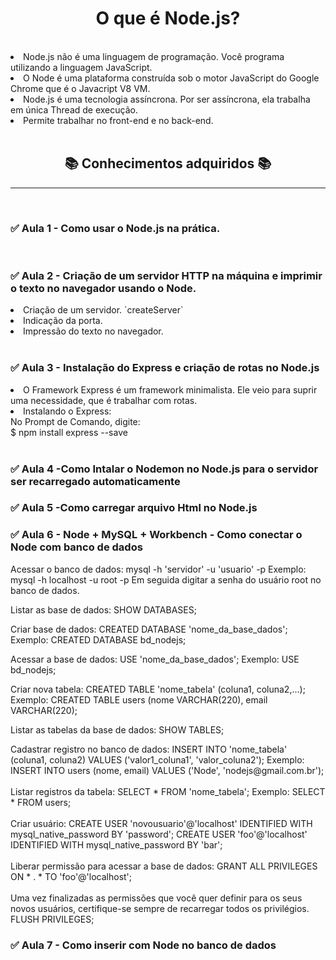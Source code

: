 <h1 align='center'>O que é Node.js?</h1>

<br />

 <li>Node.js não é uma linguagem de programação. Você programa utilizando a linguagem JavaScript.</li>
 <li> O Node é uma plataforma construída sob o motor JavaScript do Google Chrome  que é o Javacript V8 VM.</li>
 <li>Node.js é uma tecnologia assíncrona. Por ser assíncrona, ela trabalha em única Thread de execução.</li>
 <li>Permite trabalhar no front-end e no back-end.</li>
 <br />

 <h2 align='center'> 📚 Conhecimentos adquiridos 📚</h2>
 <hr>
 <br />

 <h3> ✅ Aula 1 - Como usar o Node.js na prática.</h3>
 <br />

 <h3> ✅ Aula 2 - Criação de um servidor HTTP na máquina e imprimir o texto no navegador usando o Node.</h3>

 <li>Criação de um servidor. `createServer`</li>
 <li>Indicação da porta.</li>
 <li>Impressão do texto no navegador.</li>
 <br/>

  <h3>✅ Aula 3 - Instalação do Express e criação de rotas no Node.js</h3>
    <li>O Framework Express é um framework minimalista. Ele veio para suprir uma necessidade, que é trabalhar com rotas.</li>
    <li>Instalando o Express:<br/>
      No Prompt de Comando, digite: <br/>
    $ npm install express --save</li>

  <br />

  <h3>✅ Aula 4 -Como Intalar o Nodemon no Node.js para o servidor ser recarregado automaticamente</h3>

  <h3>✅ Aula 5 -Como carregar arquivo Html no Node.js</h3>

<h3>✅ Aula 6 -  Node + MySQL + Workbench - Como conectar o Node com banco de dados</h3>

<p>
    Acessar o banco de dados:
  mysql -h 'servidor' -u 'usuario' -p
  Exemplo: mysql -h localhost -u root -p
  Em seguida digitar a senha do usuário root no banco de dados.
</p>

<p>
  Listar as base de dados:
  SHOW DATABASES;
</p>

<p>
  Criar base de dados:
  CREATED DATABASE 'nome_da_base_dados';
  Exemplo: CREATED DATABASE bd_nodejs;
</p>

<p>
    Acessar a base de dados:
    USE 'nome_da_base_dados';
     Exemplo: USE bd_nodejs;
</p>

<p>
  Criar nova tabela:
  CREATED TABLE 'nome_tabela' (coluna1, coluna2,...);
  Exemplo: CREATED TABLE users (nome VARCHAR(220), email VARCHAR(220);
</p>

<p>
  Listar as tabelas da base de dados:
  SHOW TABLES;
</p>

<p>
  Cadastrar registro no banco de dados:
  INSERT INTO 'nome_tabela' (coluna1, coluna2) VALUES ('valor1_coluna1', 'valor_coluna2');
  Exemplo: INSERT INTO users (nome, email) VALUES ('Node', 'nodejs@gmail.com.br');
<br>
<br>
  Listar registros da tabela:
  SELECT * FROM 'nome_tabela';
  Exemplo: SELECT * FROM users;
<br>
<br>
  Criar usuário: 
  CREATE USER 'novousuario'@'localhost' IDENTIFIED WITH mysql_native_password BY 'password';
  CREATE USER 'foo'@'localhost' IDENTIFIED WITH mysql_native_password BY 'bar';
<br>
<br>
  Liberar permissão para acessar a base de dados:
  GRANT ALL PRIVILEGES ON * . * TO 'foo'@'localhost';
<br>
<br>
  Uma vez finalizadas as permissões que você quer definir para os seus novos usuários, certifique-se sempre de recarregar todos os privilégios.
  FLUSH PRIVILEGES;
</p>
 
 <h3>✅ Aula 7 -  Como inserir com Node no banco de dados</h3>